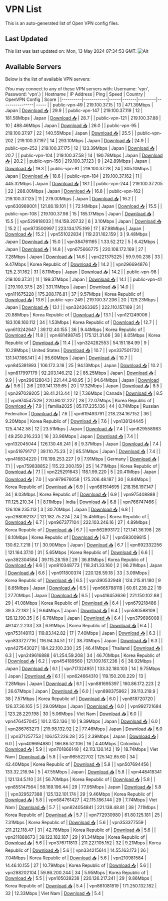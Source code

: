# VPN List

This is an auto-generated list of Open VPN config files.

## Last Updated

This list was last updated on: Mon, 13 May 2024 07:34:53 GMT.
![Alt](https://repobeats.axiom.co/api/embed/186b98318ef1479477931607c1ad7d823f12451f.svg "Repobeats analytics image")

## Available Servers

Below is the list of available VPN servers:

(You may connect to any of these VPN servers with: Username: 'vpn', Password: 'vpn'.)
| Hostname | IP Address | Ping | Speed | Country | OpenVPN Config | Score |
|----------|------------|------|-------|---------|----------------| ----- |
| public-vpn-49 | 219.100.37.15 | 13 | 471.39Mbps | Japan | [Download 📥](./configs/server_0_JP.ovpn) | 29.9 |
| public-vpn-147 | 219.100.37.119 | 12 | 181.58Mbps | Japan | [Download 📥](./configs/server_1_JP.ovpn) | 28.7 |
| public-vpn-121 | 219.100.37.88 | 10 | 488.46Mbps | Japan | [Download 📥](./configs/server_2_JP.ovpn) | 26.0 |
| public-vpn-95 | 219.100.37.97 | 22 | 140.55Mbps | Japan | [Download 📥](./configs/server_3_JP.ovpn) | 25.5 |
| public-vpn-202 | 219.100.37.197 | 14 | 293.10Mbps | Japan | [Download 📥](./configs/server_4_JP.ovpn) | 24.9 |
| public-vpn-252 | 219.100.37.175 | 12 | 123.39Mbps | Japan | [Download 📥](./configs/server_5_JP.ovpn) | 20.7 |
| public-vpn-104 | 219.100.37.58 | 14 | 190.78Mbps | Japan | [Download 📥](./configs/server_6_JP.ovpn) | 20.2 |
| public-vpn-158 | 219.100.37.123 | 9 | 242.89Mbps | Japan | [Download 📥](./configs/server_7_JP.ovpn) | 19.3 |
| public-vpn-81 | 219.100.37.28 | 24 | 305.10Mbps | Japan | [Download 📥](./configs/server_8_JP.ovpn) | 18.6 |
| public-vpn-184 | 219.100.37.162 | 11 | 445.32Mbps | Japan | [Download 📥](./configs/server_9_JP.ovpn) | 18.1 |
| public-vpn-244 | 219.100.37.205 | 22 | 288.00Mbps | Japan | [Download 📥](./configs/server_10_JP.ovpn) | 16.8 |
| public-vpn-162 | 219.100.37.125 | 11 | 279.00Mbps | Japan | [Download 📥](./configs/server_11_JP.ovpn) | 16.2 |
| vpn630989001 | 121.80.19.101 | 1 | 72.14Mbps | Japan | [Download 📥](./configs/server_12_JP.ovpn) | 15.5 |
| public-vpn-108 | 219.100.37.98 | 15 | 185.17Mbps | Japan | [Download 📥](./configs/server_13_JP.ovpn) | 15.5 |
| vpn529818033 | 114.158.207.32 | 6 | 3.10Mbps | Japan | [Download 📥](./configs/server_14_JP.ovpn) | 15.2 |
| vpn973500997 | 223.134.175.199 | 17 | 87.98Mbps | Japan | [Download 📥](./configs/server_15_JP.ovpn) | 15.2 |
| vpn551022834 | 119.231.162.159 | 3 | 9.48Mbps | Japan | [Download 📥](./configs/server_16_JP.ovpn) | 15.0 |
| vpn384761165 | 1.33.52.212 | 5 | 6.42Mbps | Japan | [Download 📥](./configs/server_17_JP.ovpn) | 14.8 |
| vpn675666775 | 220.108.172.169 | 27 | 7.28Mbps | Japan | [Download 📥](./configs/server_18_JP.ovpn) | 14.6 |
| vpn221375225 | 59.9.90.238 | 33 | 9.47Mbps | Korea Republic of | [Download 📥](./configs/server_19_KR.ovpn) | 14.2 |
| vpn296694876 | 125.2.31.162 | 31 | 8.11Mbps | Japan | [Download 📥](./configs/server_20_JP.ovpn) | 14.2 |
| public-vpn-98 | 219.100.37.31 | 11 | 199.37Mbps | Japan | [Download 📥](./configs/server_21_JP.ovpn) | 14.1 |
| public-vpn-41 | 219.100.37.5 | 28 | 331.11Mbps | Japan | [Download 📥](./configs/server_22_JP.ovpn) | 14.0 |
| vpn111675228 | 175.208.176.81 | 37 | 9.57Mbps | Korea Republic of | [Download 📥](./configs/server_23_KR.ovpn) | 13.6 |
| public-vpn-249 | 219.100.37.206 | 20 | 129.23Mbps | Japan | [Download 📥](./configs/server_24_JP.ovpn) | 13.1 |
| vpn324263365 | 222.110.157.169 | 31 | 20.88Mbps | Korea Republic of | [Download 📥](./configs/server_25_KR.ovpn) | 13.1 |
| vpn121249006 | 183.108.160.112 | 34 | 1.53Mbps | Korea Republic of | [Download 📥](./configs/server_26_KR.ovpn) | 12.7 |
| vpn613242647 | 39.112.40.155 | 36 | 9.44Mbps | Korea Republic of | [Download 📥](./configs/server_27_KR.ovpn) | 11.8 |
| vpn481498745 | 175.121.31.66 | 38 | 8.05Mbps | Korea Republic of | [Download 📥](./configs/server_28_KR.ovpn) | 11.4 |
| vpn324282553 | 54.151.184.99 | 9 | 10.29Mbps | United States | [Download 📥](./configs/server_29_US.ovpn) | 10.7 |
| vpn337501720 | 131.147.166.141 | 4 | 95.60Mbps | Japan | [Download 📥](./configs/server_30_JP.ovpn) | 10.7 |
| vpn845381893 | 106.172.3.18 | 25 | 94.13Mbps | Japan | [Download 📥](./configs/server_31_JP.ovpn) | 10.2 |
| vpn817997179 | 92.203.146.212 | 2 | 85.25Mbps | Japan | [Download 📥](./configs/server_32_JP.ovpn) | 9.9 |
| vpn296128043 | 221.44.248.95 | 3 | 94.64Mbps | Japan | [Download 📥](./configs/server_33_JP.ovpn) | 9.6 |
| 2i6 | 203.141.139.65 | 20 | 17.32Mbps | Japan | [Download 📥](./configs/server_34_JP.ovpn) | 8.5 |
| vpn297029205 | 38.41.213.44 | 12 | 7.36Mbps | Canada | [Download 📥](./configs/server_35_CA.ovpn) | 8.5 |
| vpn974547529 | 220.90.12.227 | 28 | 72.07Mbps | Korea Republic of | [Download 📥](./configs/server_36_KR.ovpn) | 7.9 |
| familia2025 | 85.117.235.136 | 44 | 0.74Mbps | Russian Federation | [Download 📥](./configs/server_37_RU.ovpn) | 7.6 |
| vpn619493791 | 218.234.167.152 | 36 | 9.20Mbps | Korea Republic of | [Download 📥](./configs/server_38_KR.ovpn) | 7.6 |
| vpn138124445 | 125.4.142.58 | 12 | 23.51Mbps | Japan | [Download 📥](./configs/server_39_JP.ovpn) | 7.4 |
| vpn829558983 | 49.250.216.233 | 16 | 33.96Mbps | Japan | [Download 📥](./configs/server_40_JP.ovpn) | 7.4 |
| vpn132045044 | 126.130.48.241 | 8 | 9.37Mbps | Japan | [Download 📥](./configs/server_41_JP.ovpn) | 7.4 |
| vpn519791717 | 39.110.75.23 | 2 | 85.51Mbps | Japan | [Download 📥](./configs/server_42_JP.ovpn) | 7.4 |
| vpn416834220 | 176.199.253.227 | 9 | 7.91Mbps | Germany | [Download 📥](./configs/server_43_DE.ovpn) | 7.1 |
| vpn759838852 | 115.22.200.159 | 25 | 14.71Mbps | Korea Republic of | [Download 📥](./configs/server_44_KR.ovpn) | 7.1 |
| vpn225291643 | 118.1.99.220 | 5 | 20.41Mbps | Japan | [Download 📥](./configs/server_45_JP.ovpn) | 7.0 |
| vpn979676058 | 175.206.48.187 | 30 | 8.84Mbps | Korea Republic of | [Download 📥](./configs/server_46_KR.ovpn) | 6.9 |
| vpn681514695 | 218.156.197.147 | 34 | 8.03Mbps | Korea Republic of | [Download 📥](./configs/server_47_KR.ovpn) | 6.9 |
| vpn975408888 | 111.125.210.34 | 1 | 8.11Mbps | India | [Download 📥](./configs/server_48_IN.ovpn) | 6.8 |
| vpn766747466 | 126.109.235.113 | 3 | 30.70Mbps | Japan | [Download 📥](./configs/server_49_JP.ovpn) | 6.8 |
| vpn298092137 | 121.182.75.224 | 24 | 15.45Mbps | Korea Republic of | [Download 📥](./configs/server_50_KR.ovpn) | 6.7 |
| vpn967377104 | 222.103.246.16 | 27 | 4.89Mbps | Korea Republic of | [Download 📥](./configs/server_51_KR.ovpn) | 6.7 |
| vpn562893172 | 121.141.36.198 | 28 | 8.10Mbps | Korea Republic of | [Download 📥](./configs/server_52_KR.ovpn) | 6.7 |
| vpn593009815 | 130.62.7.218 | 17 | 30.90Mbps | Japan | [Download 📥](./configs/server_53_JP.ovpn) | 6.7 |
| vpn692332256 | 121.164.37.10 | 31 | 5.65Mbps | Korea Republic of | [Download 📥](./configs/server_54_KR.ovpn) | 6.6 |
| vpn392304584 | 39.115.28.159 | 29 | 36.81Mbps | Korea Republic of | [Download 📥](./configs/server_55_KR.ovpn) | 6.6 |
| vpn810348773 | 118.241.33.160 | 2 | 96.21Mbps | Japan | [Download 📥](./configs/server_56_JP.ovpn) | 6.6 |
| vpn911800374 | 220.126.59.18 | 33 | 3.09Mbps | Korea Republic of | [Download 📥](./configs/server_57_KR.ovpn) | 6.5 |
| vpn390532948 | 124.215.81.180 | 9 | 8.65Mbps | Japan | [Download 📥](./configs/server_58_JP.ovpn) | 6.5 |
| vpn665788118 | 60.61.239.22 | 19 | 27.70Mbps | Japan | [Download 📥](./configs/server_59_JP.ovpn) | 6.5 |
| vpn416453636 | 221.150.102.88 | 29 | 41.08Mbps | Korea Republic of | [Download 📥](./configs/server_60_KR.ovpn) | 6.4 |
| vpn679218486 | 39.3.72.182 | 5 | 9.64Mbps | Japan | [Download 📥](./configs/server_61_JP.ovpn) | 6.4 |
| vpn580588109 | 126.12.190.35 | 6 | 6.76Mbps | Japan | [Download 📥](./configs/server_62_JP.ovpn) | 6.4 |
| vpn379696008 | 49.142.2.233 | 33 | 6.91Mbps | Korea Republic of | [Download 📥](./configs/server_63_KR.ovpn) | 6.4 |
| vpn753148113 | 119.83.142.82 | 17 | 7.40Mbps | Japan | [Download 📥](./configs/server_64_JP.ovpn) | 6.3 |
| vpn833727716 | 116.94.34.51 | 17 | 38.70Mbps | Japan | [Download 📥](./configs/server_65_JP.ovpn) | 6.3 |
| vpn427543027 | 184.22.100.230 | 25 | 46.41Mbps | Thailand | [Download 📥](./configs/server_66_TH.ovpn) | 6.3 |
| vpn249616888 | 61.254.59.208 | 34 | 46.70Mbps | Korea Republic of | [Download 📥](./configs/server_67_KR.ovpn) | 6.2 |
| vpn454189560 | 121.109.167.236 | 6 | 38.92Mbps | Japan | [Download 📥](./configs/server_68_JP.ovpn) | 6.1 |
| vpn717324951 | 133.32.180.103 | 14 | 9.75Mbps | Japan | [Download 📥](./configs/server_69_JP.ovpn) | 6.1 |
| vpn624664310 | 119.150.200.229 | 13 | 7.28Mbps | Japan | [Download 📥](./configs/server_70_JP.ovpn) | 6.1 |
| vpn881695397 | 160.86.172.223 | 2 | 26.67Mbps | Japan | [Download 📥](./configs/server_71_JP.ovpn) | 6.0 |
| vpn898375962 | 39.113.219.9 | 38 | 7.57Mbps | Korea Republic of | [Download 📥](./configs/server_72_KR.ovpn) | 6.0 |
| vpn818720720 | 126.37.36.165 | 5 | 29.09Mbps | Japan | [Download 📥](./configs/server_73_JP.ovpn) | 6.0 |
| vpn992721684 | 123.28.229.198 | 30 | 5.06Mbps | Viet Nam | [Download 📥](./configs/server_74_VN.ovpn) | 6.0 |
| vpn476457045 | 101.2.152.136 | 10 | 9.39Mbps | Japan | [Download 📥](./configs/server_75_JP.ovpn) | 6.0 |
| vpn286763273 | 219.98.132.92 | 2 | 77.46Mbps | Japan | [Download 📥](./configs/server_76_JP.ovpn) | 6.0 |
| vpn371257753 | 106.157.226.28 | 25 | 2.39Mbps | Japan | [Download 📥](./configs/server_77_JP.ovpn) | 6.0 |
| vpn409694880 | 186.86.52.106 | 16 | 4.40Mbps | Colombia | [Download 📥](./configs/server_78_CO.ovpn) | 5.9 |
| vpn701866148 | 42.113.130.142 | 19 | 18.74Mbps | Viet Nam | [Download 📥](./configs/server_79_VN.ovpn) | 5.8 |
| vpn965522702 | 125.142.85.60 | 34 | 42.40Mbps | Korea Republic of | [Download 📥](./configs/server_80_KR.ovpn) | 5.8 |
| vpn507694456 | 133.32.216.94 | 5 | 47.55Mbps | Japan | [Download 📥](./configs/server_81_JP.ovpn) | 5.8 |
| vpn448418341 | 121.134.5.110 | 31 | 56.70Mbps | Korea Republic of | [Download 📥](./configs/server_82_KR.ovpn) | 5.8 |
| vpn855147564 | 59.169.196.44 | 29 | 77.95Mbps | Japan | [Download 📥](./configs/server_83_JP.ovpn) | 5.8 |
| vpn329527388 | 125.132.101.174 | 29 | 9.46Mbps | Korea Republic of | [Download 📥](./configs/server_84_KR.ovpn) | 5.8 |
| vpn684761427 | 42.115.186.144 | 29 | 7.74Mbps | Viet Nam | [Download 📥](./configs/server_85_VN.ovpn) | 5.7 |
| vpn824054841 | 221.138.48.81 | 38 | 7.11Mbps | Korea Republic of | [Download 📥](./configs/server_86_KR.ovpn) | 5.7 |
| vpn772930980 | 61.80.125.181 | 25 | 7.31Mbps | Korea Republic of | [Download 📥](./configs/server_87_KR.ovpn) | 5.6 |
| vpn353377559 | 211.212.118.47 | 31 | 42.76Mbps | Korea Republic of | [Download 📥](./configs/server_88_KR.ovpn) | 5.6 |
| vpn211888673 | 39.122.182.187 | 29 | 91.34Mbps | Korea Republic of | [Download 📥](./configs/server_89_KR.ovpn) | 5.6 |
| vpn376711813 | 211.227.105.152 | 32 | 9.21Mbps | Korea Republic of | [Download 📥](./configs/server_90_KR.ovpn) | 5.6 |
| vpn334215614 | 14.55.163.173 | 26 | 7.04Mbps | Korea Republic of | [Download 📥](./configs/server_91_KR.ovpn) | 5.6 |
| vpn210981584 | 14.46.10.155 | 27 | 10.79Mbps | Korea Republic of | [Download 📥](./configs/server_92_KR.ovpn) | 5.6 |
| vpn288202104 | 59.86.200.244 | 34 | 5.95Mbps | Korea Republic of | [Download 📥](./configs/server_93_KR.ovpn) | 5.5 |
| vpn105028238 | 220.126.217.241 | 29 | 9.86Mbps | Korea Republic of | [Download 📥](./configs/server_94_KR.ovpn) | 5.4 |
| vpn861081819 | 171.250.132.182 | 32 | 12.33Mbps | Viet Nam | [Download 📥](./configs/server_95_VN.ovpn) | 5.4 |
